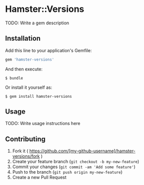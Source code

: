 # Hamster::Versions

TODO: Write a gem description

## Installation

Add this line to your application's Gemfile:

```ruby
gem 'hamster-versions'
```

And then execute:

    $ bundle

Or install it yourself as:

    $ gem install hamster-versions

## Usage

TODO: Write usage instructions here

## Contributing

1. Fork it ( https://github.com/[my-github-username]/hamster-versions/fork )
2. Create your feature branch (`git checkout -b my-new-feature`)
3. Commit your changes (`git commit -am 'Add some feature'`)
4. Push to the branch (`git push origin my-new-feature`)
5. Create a new Pull Request
